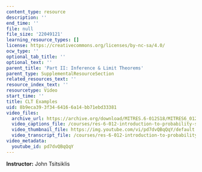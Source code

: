 ```yaml
---
content_type: resource
description: ''
end_time: ''
file: null
file_size: '22049121'
learning_resource_types: []
license: https://creativecommons.org/licenses/by-nc-sa/4.0/
ocw_type: ''
optional_tab_title: ''
optional_text: ''
parent_title: 'Part II: Inference & Limit Theorems'
parent_type: SupplementalResourceSection
related_resources_text: ''
resource_index_text: ''
resourcetype: Video
start_time: ''
title: CLT Examples
uid: 8b9eca39-3f34-6416-6a14-bb71ebd33381
video_files:
  archive_url: https://archive.org/download/MITRES.6-012S18/MITRES6_012S18_L19-05_300k.mp4
  video_captions_file: /courses/res-6-012-introduction-to-probability-spring-2018/2e64658c671f57a08c5aa127ca098159_pd7dvQBqQqY.vtt
  video_thumbnail_file: https://img.youtube.com/vi/pd7dvQBqQqY/default.jpg
  video_transcript_file: /courses/res-6-012-introduction-to-probability-spring-2018/29b0cc3213917b691be0d898d547bff5_pd7dvQBqQqY.pdf
video_metadata:
  youtube_id: pd7dvQBqQqY
---
```


**Instructor:** John Tsitsiklis

